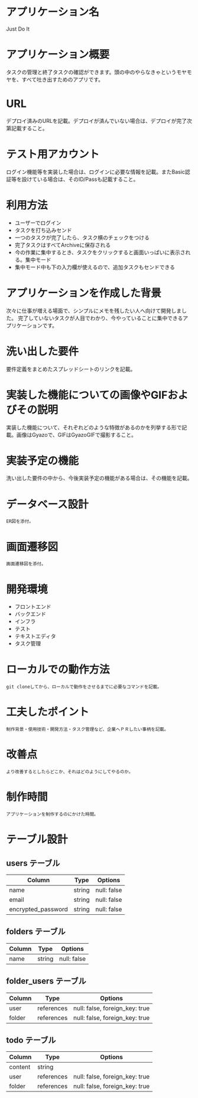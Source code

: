 # アプリケーション名
Just Do It
# アプリケーション概要
タスクの管理と終了タスクの確認ができます。頭の中のやらなきゃというモヤモヤを、すべて吐き出すためのアプリです。
# URL
デプロイ済みのURLを記載。デプロイが済んでいない場合は、デプロイが完了次第記載すること。
# テスト用アカウント
ログイン機能等を実装した場合は、ログインに必要な情報を記載。またBasic認証等を設けている場合は、そのID/Passも記載すること。
# 利用方法
- ユーザーでログイン
- タスクを打ち込みセンド
- 一つのタスクが完了したら、タスク横のチェックをつける
- 完了タスクはすべてArchiveに保存される
- 今の作業に集中するとき、タスクをクリックすると画面いっぱいに表示される。集中モード
- 集中モード中も下の入力欄が使えるので、追加タスクもセンドできる
# アプリケーションを作成した背景
次々に仕事が増える場面で、シンプルにメモを残したい人へ向けて開発しました。
完了していないタスクが人目でわかり、今やっていることに集中できるアプリケーションです。
# 洗い出した要件
要件定義をまとめたスプレッドシートのリンクを記載。
# 実装した機能についての画像やGIFおよびその説明
実装した機能について、それぞれどのような特徴があるのかを列挙する形で記載。画像はGyazoで、GIFはGyazoGIFで撮影すること。
# 実装予定の機能
洗い出した要件の中から、今後実装予定の機能がある場合は、その機能を記載。
# データベース設計
	ER図を添付。
# 画面遷移図
	画面遷移図を添付。
# 開発環境
- フロントエンド
- バックエンド
- インフラ
- テスト
- テキストエディタ
- タスク管理
# ローカルでの動作方法
	git cloneしてから、ローカルで動作をさせるまでに必要なコマンドを記載。
# 工夫したポイント
	制作背景・使用技術・開発方法・タスク管理など、企業へＰＲしたい事柄を記載。
# 改善点
	より改善するとしたらどこか、それはどのようにしてやるのか。
# 制作時間
	アプリケーションを制作するのにかけた時間。


# テーブル設計

## users テーブル

| Column             | Type   | Options     |
| ------------------ | ------ | ----------- |
| name               | string | null: false |
| email              | string | null: false |
| encrypted_password | string | null: false |

## folders テーブル

| Column | Type   | Options     |
| ------ | ------ | ----------- |
| name   | string | null: false |

## folder_users テーブル

| Column | Type       | Options                        |
| ------ | ---------- | ------------------------------ |
| user   | references | null: false, foreign_key: true |
| folder | references | null: false, foreign_key: true |

## todo テーブル

| Column  | Type       | Options                        |
| ------- | ---------- | ------------------------------ |
| content | string     |                                |
| user    | references | null: false, foreign_key: true |
| folder  | references | null: false, foreign_key: true |